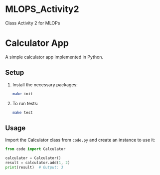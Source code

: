 # MLOPS_Activity2
Class Activity 2 for MLOPs
# Calculator App

A simple calculator app implemented in Python.

## Setup

1. Install the necessary packages:

    ```bash
    make init
    ```

2. To run tests:

    ```bash
    make test
    ```

## Usage

Import the Calculator class from `code.py` and create an instance to use it:

```python
from code import Calculator

calculator = Calculator()
result = calculator.add(1, 2)
print(result)  # Output: 3

